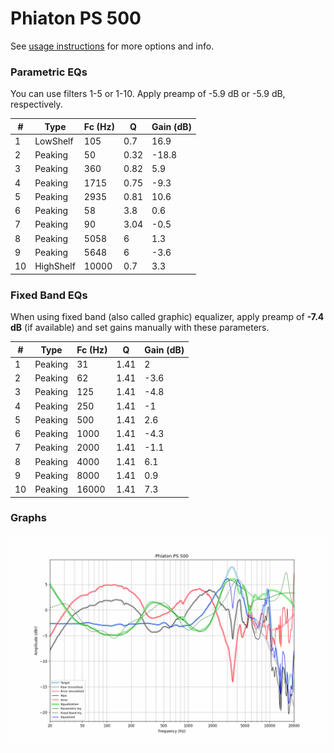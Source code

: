 # Phiaton PS 500
See [usage instructions](https://github.com/jaakkopasanen/AutoEq#usage) for more options and info.

### Parametric EQs
You can use filters 1-5 or 1-10. Apply preamp of -5.9 dB or -5.9 dB, respectively.

|   # | Type      |   Fc (Hz) |    Q |   Gain (dB) |
|-----|-----------|-----------|------|-------------|
|   1 | LowShelf  |       105 | 0.7  |        16.9 |
|   2 | Peaking   |        50 | 0.32 |       -18.8 |
|   3 | Peaking   |       360 | 0.82 |         5.9 |
|   4 | Peaking   |      1715 | 0.75 |        -9.3 |
|   5 | Peaking   |      2935 | 0.81 |        10.6 |
|   6 | Peaking   |        58 | 3.8  |         0.6 |
|   7 | Peaking   |        90 | 3.04 |        -0.5 |
|   8 | Peaking   |      5058 | 6    |         1.3 |
|   9 | Peaking   |      5648 | 6    |        -3.6 |
|  10 | HighShelf |     10000 | 0.7  |         3.3 |

### Fixed Band EQs
When using fixed band (also called graphic) equalizer, apply preamp of **-7.4 dB** (if available) and set gains manually with these parameters.

|   # | Type    |   Fc (Hz) |    Q |   Gain (dB) |
|-----|---------|-----------|------|-------------|
|   1 | Peaking |        31 | 1.41 |         2   |
|   2 | Peaking |        62 | 1.41 |        -3.6 |
|   3 | Peaking |       125 | 1.41 |        -4.8 |
|   4 | Peaking |       250 | 1.41 |        -1   |
|   5 | Peaking |       500 | 1.41 |         2.6 |
|   6 | Peaking |      1000 | 1.41 |        -4.3 |
|   7 | Peaking |      2000 | 1.41 |        -1.1 |
|   8 | Peaking |      4000 | 1.41 |         6.1 |
|   9 | Peaking |      8000 | 1.41 |         0.9 |
|  10 | Peaking |     16000 | 1.41 |         7.3 |

### Graphs
![](./Phiaton%20PS%20500.png)
